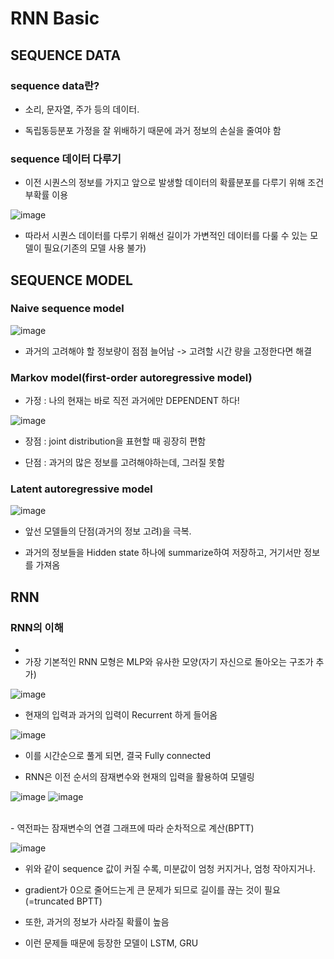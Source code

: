 # RNN Basic

## SEQUENCE DATA

### sequence data란?
- 소리, 문자열, 주가 등의 데이터.

- 독립동등분포 가정을 잘 위배하기 때문에 과거 정보의 손실을 줄여야 함

### sequence 데이터 다루기

- 이전 시퀀스의 정보를 가지고 앞으로 발생할 데이터의 확률분포를 다루기 위해 조건부확률 이용<br>

![image](https://user-images.githubusercontent.com/43736669/106897086-cc183c00-6735-11eb-9df0-fecf1df82d04.png)<br>
- 따라서 시퀀스 데이터를 다루기 위해선 길이가 가변적인 데이터를 다룰 수 있는 모델이 필요(기존의 모델 사용 불가)

## SEQUENCE MODEL

### Naive sequence model

 ![image](https://user-images.githubusercontent.com/43736669/106905889-f8d15100-673f-11eb-975e-aee42ddacb64.png)
 
 - 과거의 고려해야 할 정보량이 점점 늘어남 -> 고려할 시간 량을 고정한다면 해결
 
### Markov model(first-order autoregressive model)
 
 - 가정 : 나의 현재는 바로 직전 과거에만 DEPENDENT 하다!
 
 ![image](https://user-images.githubusercontent.com/43736669/106907746-ef48e880-6741-11eb-8efc-3f4af2960088.png)
  
 - 장점 : joint distribution을 표현할 때 굉장히 편함
 
 - 단점 : 과거의 많은 정보를 고려해야하는데, 그러질 못함
 
### Latent autoregressive model

 ![image](https://user-images.githubusercontent.com/43736669/106908068-48188100-6742-11eb-8387-1b5c267bd907.png)
 
 - 앞선 모델들의 단점(과거의 정보 고려)을 극복.
 
 - 과거의 정보들을 Hidden state 하나에 summarize하여 저장하고, 거기서만 정보를 가져옴
 

## RNN

### RNN의 이해
 - 
 - 가장 기본적인 RNN 모형은 MLP와 유사한 모양(자기 자신으로 돌아오는 구조가 추가)<br>
 
 ![image](https://user-images.githubusercontent.com/43736669/106908817-00dec000-6743-11eb-8656-2c3bd54552a2.png)

 - 현재의 입력과 과거의 입력이 Recurrent 하게 들어옴
 
 ![image](https://user-images.githubusercontent.com/43736669/106909702-e2c58f80-6743-11eb-9193-6a5de3da0c82.png)

 - 이를 시간순으로 풀게 되면, 결국 Fully connected
 
 - RNN은 이전 순서의 잠재변수와 현재의 입력을 활용하여 모델링

![image](https://user-images.githubusercontent.com/43736669/106900903-6ed2b980-673a-11eb-839e-54d0d9b02d29.png)
![image](https://user-images.githubusercontent.com/43736669/106902336-0e447c00-673c-11eb-9046-053c49c45995.png)
 
 <br>
 - 역전파는 잠재변수의 연결 그래프에 따라 순차적으로 계산(BPTT)
 
 ![image](https://user-images.githubusercontent.com/43736669/106903768-c0307800-673d-11eb-8a6c-1af27fd4511d.png)

 - 위와 같이 sequence 값이 커질 수록, 미분값이 엄청 커지거나, 엄청 작아지거나.<br>
 - gradient가 0으로 줄어드는게 큰 문제가 되므로 길이를 끊는 것이 필요(=truncated BPTT)<br>
 - 또한, 과거의 정보가 사라질 확률이 높음
 
 - 이런 문제들 때문에 등장한 모델이 LSTM, GRU
 
